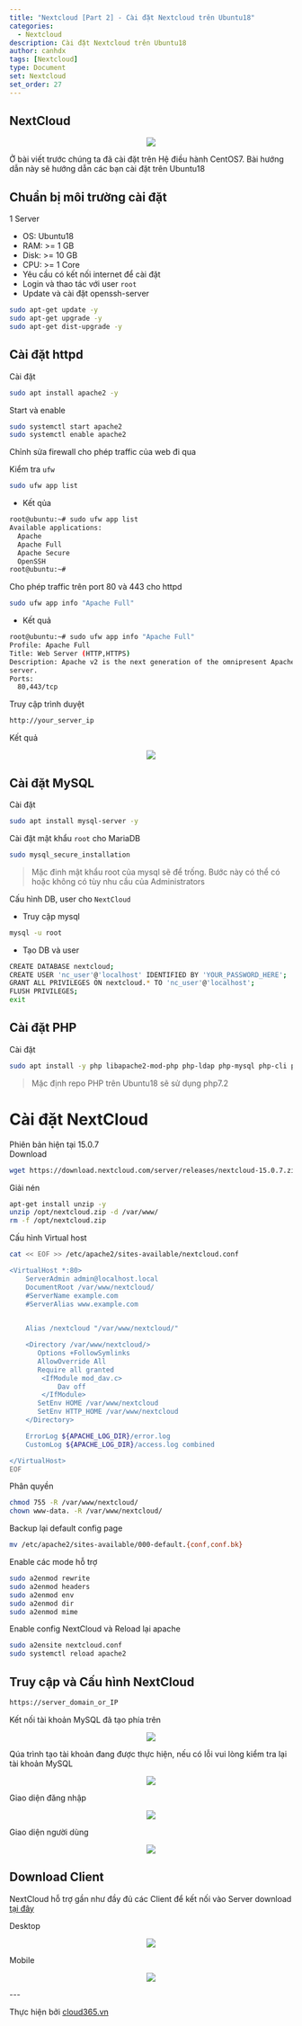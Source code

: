 ```yaml
---
title: "Nextcloud [Part 2] - Cài đặt Nextcloud trên Ubuntu18"
categories:
  - Nextcloud
description: Cài đặt Nextcloud trên Ubuntu18
author: canhdx
tags: [Nextcloud]
type: Document
set: Nextcloud
set_order: 27
---
```


## NextCloud 

<p align="center">
<img src="/images/img-nextcloud/nextcloud-logo.jpeg">
</p>

Ở bài viết trước chúng ta đã cài đặt trên Hệ điều hành CentOS7. Bài hướng dẫn này sẽ hướng dẫn các bạn cài đặt trên Ubuntu18

## Chuẩn bị môi trường cài đặt 

1 Server
- OS: Ubuntu18
- RAM: >= 1 GB
- Disk: >= 10 GB
- CPU: >= 1 Core
- Yêu cầu có kết nối internet để cài đặt 
- Login và thao tác với user `root`
- Update và cài đặt openssh-server
```sh 
sudo apt-get update -y 
sudo apt-get upgrade -y 
sudo apt-get dist-upgrade -y
```

## Cài đặt httpd 

Cài đặt 
```sh 
sudo apt install apache2 -y 
```

Start và enable 
```sh 
sudo systemctl start apache2
sudo systemctl enable apache2
```

Chỉnh sửa firewall cho phép traffic của web đi qua 

Kiểm tra `ufw` 
```sh 
sudo ufw app list
```

- Kết qủa 
```sh 
root@ubuntu:~# sudo ufw app list
Available applications:
  Apache
  Apache Full
  Apache Secure
  OpenSSH
root@ubuntu:~# 
```

Cho phép traffic trên port 80 và 443 cho httpd 
```sh 
sudo ufw app info "Apache Full"
```

- Kết quả 
```sh 
root@ubuntu:~# sudo ufw app info "Apache Full"
Profile: Apache Full
Title: Web Server (HTTP,HTTPS)
Description: Apache v2 is the next generation of the omnipresent Apache web
server.
Ports:
  80,443/tcp
```

Truy cập trình duyệt 
```sh 
http://your_server_ip
```

Kết quả 
<p align="center">
<img src="/images/img-lamp/default_apache.png">
</p>


## Cài đặt MySQL

Cài đặt 
```sh 
sudo apt install mysql-server -y 
```

Cài đặt mật khẩu `root` cho MariaDB 
```sh 
sudo mysql_secure_installation
```

> Mặc đinh mật khẩu root của mysql sẽ để trống. Bước này có thể có hoặc không có tùy nhu cầu của Administrators

Cấu hình DB, user cho `NextCloud`

- Truy cập mysql 
```sh 
mysql -u root
```

- Tạo DB và user 
```sh 
CREATE DATABASE nextcloud;
CREATE USER 'nc_user'@'localhost' IDENTIFIED BY 'YOUR_PASSWORD_HERE';
GRANT ALL PRIVILEGES ON nextcloud.* TO 'nc_user'@'localhost';
FLUSH PRIVILEGES;
exit
```

## Cài đặt PHP 

Cài đặt 
```sh 
sudo apt install -y php libapache2-mod-php php-ldap php-mysql php-cli php-bz2 php-curl php-gd php-imagick php-intl php-mbstring php-xml php-zip
```

> Mặc định repo PHP trên Ubuntu18 sẽ sử dụng php7.2

# Cài đặt NextCloud 

Phiên bản hiện tại 15.0.7	
Download 
```sh 
wget https://download.nextcloud.com/server/releases/nextcloud-15.0.7.zip -O /opt/nextcloud.zip
```

Giải nén 
```sh 
apt-get install unzip -y 
unzip /opt/nextcloud.zip -d /var/www/
rm -f /opt/nextcloud.zip
```

Cấu hình Virtual host 
```sh 
cat << EOF >> /etc/apache2/sites-available/nextcloud.conf

<VirtualHost *:80>
    ServerAdmin admin@localhost.local
    DocumentRoot /var/www/nextcloud/
    #ServerName example.com
    #ServerAlias www.example.com
  

    Alias /nextcloud "/var/www/nextcloud/"

    <Directory /var/www/nextcloud/>
       Options +FollowSymlinks
       AllowOverride All
       Require all granted
        <IfModule mod_dav.c>
        	Dav off
        </IfModule>
       SetEnv HOME /var/www/nextcloud
       SetEnv HTTP_HOME /var/www/nextcloud
    </Directory>

    ErrorLog ${APACHE_LOG_DIR}/error.log
    CustomLog ${APACHE_LOG_DIR}/access.log combined

</VirtualHost>
EOF
```

Phân quyền 
```sh 
chmod 755 -R /var/www/nextcloud/
chown www-data. -R /var/www/nextcloud/
```

Backup lại default config page 
```sh 
mv /etc/apache2/sites-available/000-default.{conf,conf.bk}
```

Enable các mode hỗ trợ 
```sh 
sudo a2enmod rewrite
sudo a2enmod headers
sudo a2enmod env
sudo a2enmod dir
sudo a2enmod mime
```

Enable config NextCloud và Reload lại apache 
```sh 
sudo a2ensite nextcloud.conf
sudo systemctl reload apache2
```

## Truy cập và Cấu hình NextCloud 
```sh 
https://server_domain_or_IP
```

Kết nối tài khoản MySQL đã tạo phía trên 
<p align="center">
<img src="/images/img-nextcloud/nextcloud-001.png">
</p>

Qúa trình tạo tài khoản đang được thực hiện, nếu có lỗi vui lòng kiểm tra lại tài khoản MySQL 
<p align="center">
<img src="/images/img-nextcloud/nextcloud-002.png">
</p>

Giao diện đăng nhập 
<p align="center">
<img src="/images/img-nextcloud/nextcloud-003.png">
</p>

Giao diện người dùng
<p align="center">
<img src="/images/img-nextcloud/nextcloud-004.png">
</p>


## Download Client 

NextCloud hỗ trợ gần như đầy đủ các Client để kết nối vào Server download <a href="https://nextcloud.com/install/#install-clients" target="_blank">tại đây</a>

Desktop 
<p align="center">
<img src="/images/img-nextcloud/nextcloud-005.png">
</p>

Mobile
<p align="center">
<img src="/images/img-nextcloud/nextcloud-006.png">
</p>
---

Thực hiện bởi <a href="https://cloud365.vn/" target="_blank">cloud365.vn</a>
